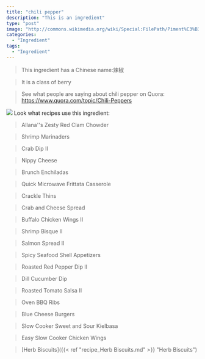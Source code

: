 ```yaml
---
title: "chili pepper"
description: "This is an ingredient"
type: "post"
image: "http://commons.wikimedia.org/wiki/Special:FilePath/Piment%C3%B3n%20Tap%20de%20Cort%C3%AD.jpg"
categories: 
  - "Ingredient"
tags: 
  - "Ingredient"
---
```



>This ingredient has a Chinese name:辣椒

> It is a class of berry

> See what people are saying about chili pepper on Quora:
https://www.quora.com/topic/Chili-Peppers

![](../images/ingredient.jpg)
Look what recipes use this ingredient:

> Allana''s Zesty Red Clam Chowder

> Shrimp Marinaders

> Crab Dip II

> Nippy Cheese

> Brunch Enchiladas

> Quick Microwave Frittata Casserole

> Crackle Thins

> Crab and Cheese Spread

> Buffalo Chicken Wings II

> Shrimp Bisque II

> Salmon Spread II

> Spicy Seafood Shell Appetizers

> Roasted Red Pepper Dip II

> Dill Cucumber Dip

> Roasted Tomato Salsa II

> Oven BBQ Ribs

> Blue Cheese Burgers

> Slow Cooker Sweet and Sour Kielbasa

> Easy Slow Cooker Chicken Wings

> [Herb Biscuits]({{< ref "recipe_Herb Biscuits.md" >}} "Herb Biscuits")

